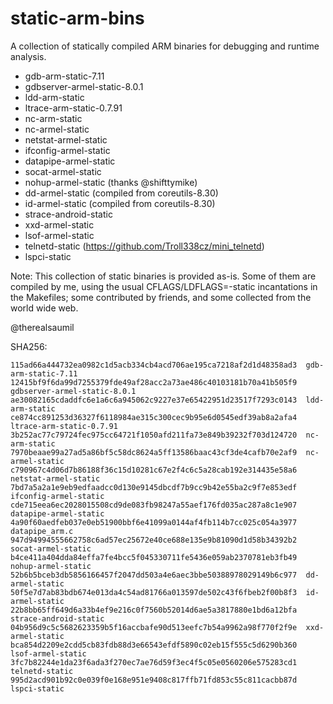 static-arm-bins
===============

A collection of statically compiled ARM binaries for debugging and runtime analysis.

-	gdb-arm-static-7.11
-	gdbserver-armel-static-8.0.1
-	ldd-arm-static
-	ltrace-arm-static-0.7.91
-	nc-arm-static
-	nc-armel-static
-	netstat-armel-static
-	ifconfig-armel-static
-	datapipe-armel-static
-	socat-armel-static
-	nohup-armel-static (thanks @shifttymike)
-	dd-armel-static (compiled from coreutils-8.30)
-	id-armel-static (compiled from coreutils-8.30)
-	strace-android-static
-	xxd-armel-static
-	lsof-armel-static
-	telnetd-static (https://github.com/Troll338cz/mini_telnetd)
-	lspci-static

Note: This collection of static binaries is provided as-is. Some of them are compiled by me, using the usual CFLAGS/LDFLAGS=-static incantations in the Makefiles; some contributed by friends, and some collected from the world wide web.

@therealsaumil

SHA256:

```
115ad66a444732ea0982c1d5acb334cb4acd706ae195ca7218af2d1d48358ad3  gdb-arm-static-7.11
12415bf9f6da99d7255379fde49af28acc2a73ae486c40103181b70a41b505f9  gdbserver-armel-static-8.0.1
ae30082165cdaddfc6e1a6c6a945062c9227e37e65422951d23517f7293c0143  ldd-arm-static
ce874cc891253d36327f6118984ae315c300cec9b95e6d0545edf39ab8a2afa4  ltrace-arm-static-0.7.91
3b252ac77c79724fec975cc64721f1050afd211fa73e849b39232f703d124720  nc-arm-static
7970beaae99a27ad5a86bf5c58dc8624a5ff13586baac43cf3de4cafb70e2af9  nc-armel-static
c790967c4d06d7b86188f36c15d10281c67e2f4c6c5a28cab192e314435e58a6  netstat-armel-static
7bd7a5a2a1e9eb9edfaadcc0d130e9145dbcdf7b9cc9b42e55ba2c9f7e853edf  ifconfig-armel-static
cde715eea6ec2028015508cd9de083fb98247a55aef176fd035ac287a8c1e907  datapipe-armel-static
4a90f60aedfeb037e0eb51900bbf6e41099a0144af4fb114b7cc025c054a3977  datapipe_arm.c
947d94994555662758c6ad57ec25672e40ce688e135e9b81090d1d58b34392b2  socat-armel-static
b4ce411a404dda84effa7fe4bcc5f045330711fe5436e059ab2370781eb3fb49  nohup-armel-static
52b6b5bceb3db5856166457f2047dd503a4e6aec3bbe50388978029149b6c977  dd-armel-static
50f5e7d7ab83bdb674e013da4c54ad81766a013597de502c43f6fbeb2f00b8f3  id-armel-static
22b8bb65ff649d6a33b4ef9e216c0f7560b52014d6ae5a3817880e1bd6a12bfa  strace-android-static
04b956d9c5c5682623359b5f16accbafe90d513eefc7b54a9962a98f770f2f9e  xxd-armel-static
bca854d2209e2cdd5cb83fdb88d3e66543efdf5890c02eb15f555c5d6290b360  lsof-armel-static
3fc7b82244e1da23f6ada3f270ec7ae76d59f3ec4f5c05e0560206e575283cd1  telnetd-static
995d2acd901b92c0e039f0e168e951e9408c817ffb71fd853c55c811cacbb87d  lspci-static
```
